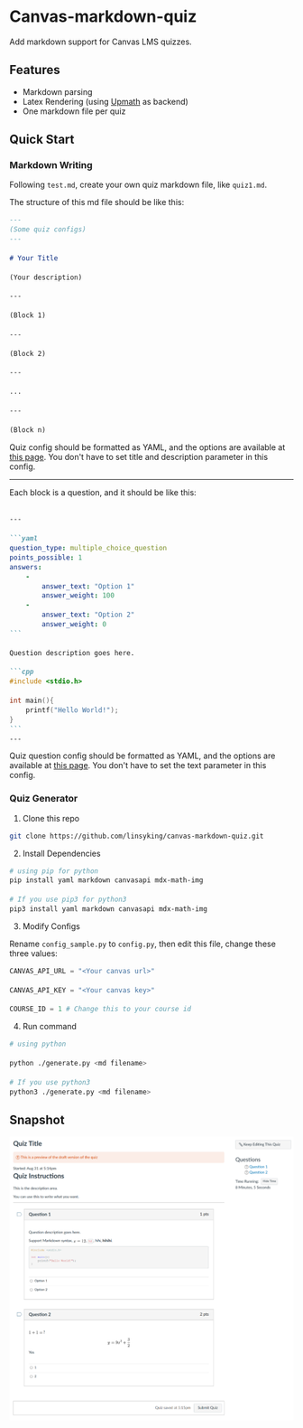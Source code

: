 # Canvas-markdown-quiz

Add markdown support for Canvas LMS quizzes.

## Features

- Markdown parsing
- Latex Rendering (using [Upmath](https://upmath.me/) as backend)
- One markdown file per quiz

## Quick Start

### Markdown Writing

Following `test.md`, create your own quiz markdown file, like `quiz1.md`.

The structure of this md file should be like this:

```md
---
(Some quiz configs)
---

# Your Title

(Your description)

---

(Block 1)

---

(Block 2)

---

...

---

(Block n)
```

Quiz config should be formatted as YAML, and the options are available at [this page](https://canvas.instructure.com/doc/api/quizzes.html#method.quizzes/quizzes_api.create). You don't have to set title and description parameter in this config.

---

Each block is a question, and it should be like this:

````md

---

```yaml
question_type: multiple_choice_question
points_possible: 1
answers:
    -
        answer_text: "Option 1"
        answer_weight: 100
    -
        answer_text: "Option 2"
        answer_weight: 0
```

Question description goes here.

```cpp
#include <stdio.h>

int main(){
    printf("Hello World!");
}
```
---
````

Quiz question config should be formatted as YAML, and the options are available at [this page](https://canvas.instructure.com/doc/api/quiz_questions.html#method.quizzes/quiz_questions.create). You don't have to set the text parameter in this config.

### Quiz Generator

1. Clone this repo

```sh
git clone https://github.com/linsyking/canvas-markdown-quiz.git
```

2. Install Dependencies

```sh
# using pip for python
pip install yaml markdown canvasapi mdx-math-img

# If you use pip3 for python3
pip3 install yaml markdown canvasapi mdx-math-img
```

3. Modify Configs

Rename `config_sample.py` to `config.py`, then edit this file, change these three values:

```py
CANVAS_API_URL = "<Your canvas url>"

CANVAS_API_KEY = "<Your canvas key>"

COURSE_ID = 1 # Change this to your course id
```

4. Run command

```sh
# using python

python ./generate.py <md filename>

# If you use python3
python3 ./generate.py <md filename>
```

## Snapshot

![](img/result.png)
